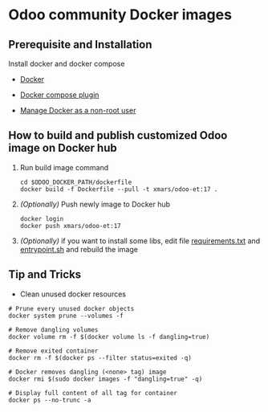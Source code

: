 # Odoo community Docker images

## Prerequisite and Installation

Install docker and docker compose

- [Docker](https://docs.docker.com/engine/install/)

- [Docker compose plugin](https://docs.docker.com/compose/install/linux/)

- [Manage Docker as a non-root user](https://docs.docker.com/engine/install/linux-postinstall/)

## How to build and publish customized Odoo image on Docker hub

1. Run build image command

    ```shell
    cd $ODOO_DOCKER_PATH/dockerfile
    docker build -f Dockerfile --pull -t xmars/odoo-et:17 .
    ```

2. _(Optionally)_ Push newly image to Docker hub

    ```shell
    docker login
    docker push xmars/odoo-et:17
    ```

3. _(Optionally)_ if you want to install some libs, edit file [requirements.txt](requirements.txt) and [entrypoint.sh](entrypoint.sh) and rebuild the image

## Tip and Tricks

- Clean unused docker resources

```shell
# Prune every unused docker objects
docker system prune --volumes -f

# Remove dangling volumes
docker volume rm -f $(docker volume ls -f dangling=true)

# Remove exited container
docker rm -f $(docker ps --filter status=exited -q)

# Docker removes dangling (<none> tag) image
docker rmi $(sudo docker images -f "dangling=true" -q)

# Display full content of all tag for container
docker ps --no-trunc -a
```

